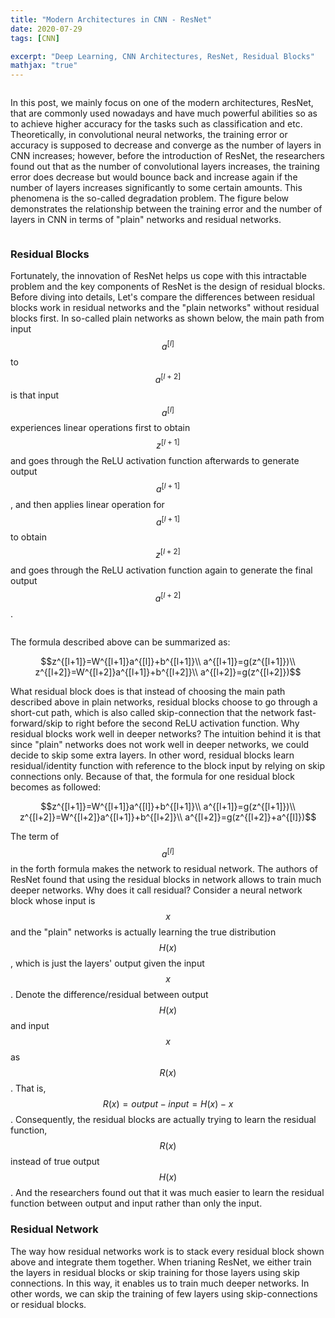 ```yaml
---
title: "Modern Architectures in CNN - ResNet"
date: 2020-07-29
tags: [CNN]

excerpt: "Deep Learning, CNN Architectures, ResNet, Residual Blocks"
mathjax: "true"
---
```

<img src="{{ site.url }}{{ site.baseurl }}/images/ResNet/header_img.png" alt="">

In this post, we mainly focus on one of the modern architectures, ResNet, that are commonly used nowadays and have much powerful abilities so as to achieve higher accuracy for the tasks such as classification and etc. Theoretically, in convolutional neural networks, the training error or accuracy is supposed to decrease and converge as the number of layers in CNN increases; however, before the introduction of ResNet, the researchers found out that as the number of convolutional layers increases, the training error does decrease but would bounce back and increase again if the number of layers increases significantly to some certain amounts. This phenomena is the so-called degradation problem. The figure below demonstrates the relationship between the training error and the number of layers in CNN in terms of "plain" networks and residual networks.

<img src="{{ site.url }}{{ site.baseurl }}/images/ResNet/degradation_problem.PNG" alt="">


### Residual Blocks
Fortunately, the innovation of ResNet helps us cope with this intractable problem and the key components of ResNet is the design of residual blocks. Before diving into details, Let's compare the differences between residual blocks work in residual networks and the "plain networks" without residual blocks first. In so-called plain networks as shown below, the main path from input $$a^{[l]}$$ to $$a^{[l+2]}$$ is that  input $$a^{[l]}$$ experiences linear operations first to obtain $$z^{[l+1]}$$ and goes through the ReLU activation function afterwards to generate output $$a^{[l+1]}$$, and then applies linear operation for $$a^{[l+1]}$$ to obtain $$z^{[l+2]}$$ and goes through the ReLU activation function again to generate the final output $$a^{[l+2]}$$.

<img src="{{ site.url }}{{ site.baseurl }}/images/ResNet/plain_network.PNG" alt="">


The formula described above can be summarized as:

$$z^{[l+1]}=W^{[l+1]}a^{[l]}+b^{[l+1]}\\
a^{[l+1]}=g(z^{[l+1]})\\
z^{[l+2]}=W^{[l+2]}a^{[l+1]}+b^{[l+2]}\\
a^{[l+2]}=g(z^{[l+2]})$$

What residual block does is that instead of choosing the main path described above in plain networks, residual blocks choose to go through a short-cut path, which is also called skip-connection that the network fast-forward/skip to right before the second ReLU activation function. Why residual blocks work well in deeper networks? The intuition behind it is that since "plain" networks does not work well in deeper networks, we could decide to skip some extra layers. In other word, residual blocks learn residual/identity function with reference to the block input by relying on skip connections only. Because of that, the formula for one residual block becomes as followed:

$$z^{[l+1]}=W^{[l+1]}a^{[l]}+b^{[l+1]}\\
a^{[l+1]}=g(z^{[l+1]})\\
z^{[l+2]}=W^{[l+2]}a^{[l+1]}+b^{[l+2]}\\
a^{[l+2]}=g(z^{[l+2]}+a^{[l]})$$

The term of $$a^{[l]}$$ in the forth formula makes the network to residual network. The authors of ResNet found that using the residual blocks in network allows to train much deeper networks. Why does it call residual? Consider a neural network block whose input is $$x$$ and the "plain" networks is actually learning the true distribution $$H(x)$$, which is just the layers' output given the input $$x$$. Denote the difference/residual between output $$H(x)$$ and input $$x$$ as $$R(x)$$. That is, $$R(x)=output-input=H(x)-x$$. Consequently, the residual blocks are actually trying to learn the residual function, $$R(x)$$ instead of true output $$H(x)$$. And the researchers found out that it was much easier to learn the residual function between output and input rather than only the input.

### Residual Network
The way how residual networks work is to stack every residual block shown above and integrate them together. When trianing ResNet, we either train the layers in residual blocks or skip training for those layers using skip connections. In this way, it enables us to train much deeper networks. In other words, we can skip the training of few layers using skip-connections or residual blocks.
